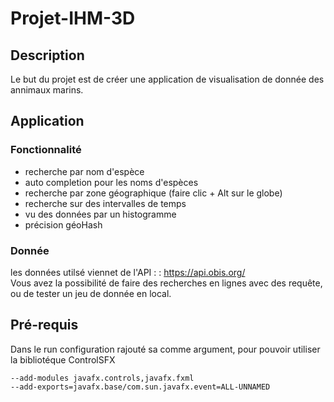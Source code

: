 # Projet-IHM-3D

## Description 
Le but du projet est de créer une application de visualisation de donnée des annimaux marins. 

## Application 

### Fonctionnalité
- recherche par nom d'espèce 
- auto completion pour les noms d'espèces
- recherche par zone géographique (faire clic + Alt sur le globe)
- recherche sur des intervalles de temps 
- vu des données par un histogramme
- précision géoHash 


### Donnée 
les données utilsé viennet de l'API : : https://api.obis.org/   
Vous avez la possibilité de faire des recherches en lignes avec des requête, ou de tester un jeu de donnée en local. 



## Pré-requis 
Dans le run configuration rajouté sa comme argument, pour pouvoir utiliser la bibliotéque ControlSFX
```
--add-modules javafx.controls,javafx.fxml
--add-exports=javafx.base/com.sun.javafx.event=ALL-UNNAMED

```

